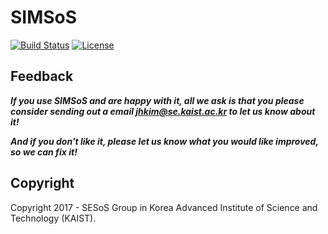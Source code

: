 # SIMSoS

[![Build Status](https://travis-ci.org/SESoS/SIMSoS.svg?branch=develop)](https://travis-ci.org/SESoS/SIMSoS)
[![License](https://img.shields.io/badge/License-Apache%202.0-blue.svg)](https://opensource.org/licenses/Apache-2.0)

## Feedback

**_If you use SIMSoS and are happy with it, all we ask is that you please consider sending out a email [jhkim@se.kaist.ac.kr](mailto:jhkim@se.kaist.ac.kr) to let us know about it!_**

**_And if you don't like it, please let us know what you would like improved, so we can fix it!_**

## Copyright

Copyright 2017 - SESoS Group in Korea Advanced Institute of Science and Technology (KAIST).
